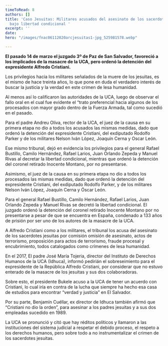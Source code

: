 ```yaml
---
timeToRead: 8
authors: []
title: 'Caso Jesuitas: Militares acusados del asesinato de los sacerdotes jesuitas
  bajo libertad condicional '
excerpt: ''
date: 
hero: "/images/fnac06112020arcjesuitas1-jpg_525981578.webp"

---
```

**El pasado 14 de marzo el juzgado 3º de Paz de San Salvador, favoreció a los implicados de la masacre de la UCA, pero ordenó la detención del expresidente Alfredo Cristiani.**

Los privilegios hacia los militares señalados de la muere de los jesuitas, es el mismo de hace treinta años, lo que pone en duda el verdadero interés de buscar la justicia y la verdad en este crimen de lesa humanidad.

Al menos así lo calificaron las autoridades de la UCA, luego de observar el fallo oral en el cual fue evidente el “trato preferencial hacia algunos de los procesados con mayor grado dentro de la Fuerza Armada, tal como sucedió en el pasado.

Para el padre Andreu Oliva, rector de la UCA, el juez de la causa en su primera etapa no dio a todos los acusados las mismas medidas, dado que ordenó la detención del expresidente Cristiani, del exdiputado Rodolfo Parker y de los militares Nelson Iván López, Joaquín Cerna y Oscar León.

Ese mismo tribunal, dejó en evidencia los privilegios para el general Rafael Bustillo, Camilo Hernández, Rafael Larios, Juan Orlando Zepeda y Manuel Rivas al decretar la libertad condicional, mientras que ordenó la detención del coronel retirado Inocente Montano, por no presentarse.

Asimismo, el juez de la causa en su primera etapa no dio a todos los procesados las mismas medidas, dado que ordenó la detención del expresidente Cristiani, del exdiputado Rodolfo Parker, y de los militares Nelson Iván López, Joaquín Cerna y Óscar León.

Para el general Rafael Bustillo, Camilo Hernández, Rafael Larios, Juan Orlando Zepeda y Manuel Rivas se decretó la libertad condicional. El juzgado ordenó la detención del coronel retirado Inocente Montano por no presentarse a pesar de que se encuentra en España, condenado a 133 años de prisión por ser uno de los autores de la masacre de la UCA.

A Alfredo Cristiani como a los militares, el tribunal los acusa del asesinato de los sacerdotes jesuitas por comisión omisión de asesinato, actos de terrorismo, proposición para actos de terrorismo, fraude procesal y encubrimiento, todos catalogados como crímenes de lesa humanidad.

En el 2017, El padre José María Tojeria, director del Instituto de Derechos Humanos de la UCA (Idhuca), informó pedirián el sobreseimiento para el expresidente de la República Alfredo Cristiani, por considerar que no estuvo enterado de la masacre de los jesuitas y sus dos colaboradoras.

Sobre esto, el presidente Bukele acuso a la UCA de tener un acuerdo con Cristiani, lo cual iría en contra de la lucha que siempre ha hecho esa casa de estudios para encontrar “verdad y justicia” en El Salvador.

Por su parte, Benjamín Cuéllar, ex director de Idhuca también afirmó que “Cristiani no dio la orden”, para asesinar a los padres jesuitas y a sus dos empleadas sucedido en 1989.

La UCA se pronunció y citó que hay réditos políticos y llamaron a las instituciones del sistema judicial a respetar el debido proceso, el respeto a los derechos humanos, pero sobre todo a no instrumentalizar el crimen de los sacerdotes jesuitas.
